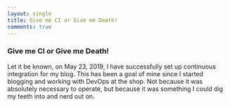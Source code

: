 ```yaml
---
layout: single
title: Give me CI or Give me Death!
comments: true
---
```


### Give me CI or Give me Death!
Let it be known, on May 23, 2019, I have successfully set up continuous integration for my blog.  This has been a goal of mine since I started blogging and working with DevOps at the shop.  Not because it was absolutely necessary to operate, but because it was something I could dig my teeth into and nerd out on.  